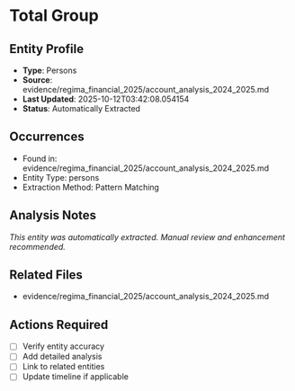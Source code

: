 # Total Group

## Entity Profile
- **Type**: Persons
- **Source**: evidence/regima_financial_2025/account_analysis_2024_2025.md
- **Last Updated**: 2025-10-12T03:42:08.054154
- **Status**: Automatically Extracted

## Occurrences
- Found in: evidence/regima_financial_2025/account_analysis_2024_2025.md
- Entity Type: persons
- Extraction Method: Pattern Matching

## Analysis Notes
*This entity was automatically extracted. Manual review and enhancement recommended.*

## Related Files
- evidence/regima_financial_2025/account_analysis_2024_2025.md

## Actions Required
- [ ] Verify entity accuracy
- [ ] Add detailed analysis
- [ ] Link to related entities
- [ ] Update timeline if applicable
